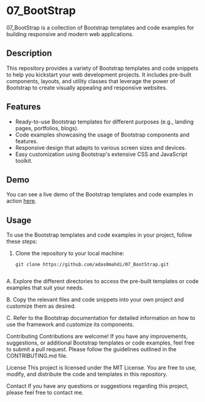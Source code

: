 # 07_BootStrap

07_BootStrap is a collection of Bootstrap templates and code examples for building responsive and modern web applications.

## Description

This repository provides a variety of Bootstrap templates and code snippets to help you kickstart your web development projects. It includes pre-built components, layouts, and utility classes that leverage the power of Bootstrap to create visually appealing and responsive websites.

## Features

- Ready-to-use Bootstrap templates for different purposes (e.g., landing pages, portfolios, blogs).
- Code examples showcasing the usage of Bootstrap components and features.
- Responsive design that adapts to various screen sizes and devices.
- Easy customization using Bootstrap's extensive CSS and JavaScript toolkit.

## Demo

You can see a live demo of the Bootstrap templates and code examples in action [here](https://adas0mahdi.github.io/07_BootStrap/).

## Usage

To use the Bootstrap templates and code examples in your project, follow these steps:

1. Clone the repository to your local machine:

   ```shell
   git clone https://github.com/adas0mahdi/07_BootStrap.git


A. Explore the different directories to access the pre-built templates or code examples that suit your needs.

B. Copy the relevant files and code snippets into your own project and customize them as desired.

C. Refer to the Bootstrap documentation for detailed information on how to use the framework and customize its components.

Contributing
Contributions are welcome! If you have any improvements, suggestions, or additional Bootstrap templates or code examples, feel free to submit a pull request. Please follow the guidelines outlined in the CONTRIBUTING.md file.

License
This project is licensed under the MIT License. You are free to use, modify, and distribute the code and templates in this repository.

Contact
If you have any questions or suggestions regarding this project, please feel free to contact me.
